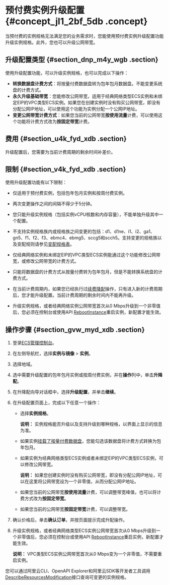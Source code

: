 # 预付费实例升级配置 {#concept_jl1_2bf_5db .concept}

当预付费的实例规格无法满足您的业务需求时，您能使用预付费实例升级配置功能升级实例规格。此外，您也可以升级公网带宽。

## 升级配置类型 {#section_dnp_m4y_wgb .section}

使用升级配置功能，可以升级实例规格，也可以完成以下操作：

-   **转换数据盘计费方式**：将按量付费数据盘转为包年包月数据盘。不能变更系统盘的计费方式。
-   **永久升级基础带宽**：您能修改公网带宽，适用于经典网络类型ECS实例和未绑定EIP的VPC类型ECS实例。如果您在创建实例时没有购买公网带宽，即没有分配公网IP地址，可以使用这个功能为实例分配一个公网IP地址。
-   **变更公网带宽计费方式**：如果您当前的公网带宽**按使用流量**计费，可以使用这个功能将计费方式改为**按固定带宽**计费。

## 费用 {#section_u4k_fyd_xdb .section}

升级配置后，您需要为当前计费周期的剩余时间补差价。

## 限制 {#section_v4k_fyd_xdb .section}

使用升级配置功能有以下限制：

-   仅适用于预付费实例，包括包年包月实例和按周付费实例。

-   两次变更操作之间的间隔不得少于5分钟。

-   您只能升级实例规格（包括实例vCPU核数和内存容量），不能单独升级其中一个配置。

-   不支持实例规格族内或规格族之间变更的包括：d1、d1ne、i1、i2、ga1、gn5、f1、f2、f3、ebmc4、ebmg5、sccg5和scch5。支持变更的规格族以及变配规则请参见[变配规格表](cn.zh-CN/实例/升降配实例/支持变配的实例规格.md#)。

-   仅经典网络实例和未绑定EIP的VPC类型ECS实例能通过这个功能修改公网带宽，或修改公网带宽的计费方式。

-   只能将数据盘的计费方式从按量付费转为包年包月，但是不能转换系统盘的计费方式。

-   在当前计费周期内，如果您已经执行过[续费降配](../cn.zh-CN/产品定价/续费实例/续费降配.md#)操作，只有进入新的计费周期后，您才能升级配置。当前计费周期的剩余时间内不能再升级。

-   升级实例规格，或者经典网络实例公网带宽首次从0 Mbps升级到一个非零值后，您必须在控制台或使用API [RebootInstance](../cn.zh-CN/API参考/实例/RebootInstance.md#)重启实例，新配置才能生效。


## 操作步骤 {#section_gvw_myd_xdb .section}

1.  登录[ECS管理控制台](https://ecs.console.aliyun.com)。
2.  在左侧导航栏，选择**实例与镜像** \> **实例**。
3.  选择地域。
4.  选中需要升级配置的包年包月实例或按周付费实例，并在**操作**列中，单击**升降配**。
5.  在升降配向导对话框中，选择**升级配置**，并单击**继续**。
6.  在升级配置页面上，完成以下任意一个操作：
    -   选择**实例规格**。

        **说明：** 实例规格能否升级以及支持升级到哪种规格，以界面上显示的信息为准。

    -   如果实例[挂载了按量付费数据盘](cn.zh-CN/块存储/云盘/挂载云盘.md#)，您能勾选该数据盘将计费方式转换为包年包月。
    -   如果实例为经典网络类型ECS实例或者未绑定EIP的VPC类型ECS实例，可以修改公网带宽。

        **说明：** 如果您创建实例时没有购买公网带宽，即没有分配公网IP地址，可以在这里将公网带宽设为一个非零值，从而分配公网IP地址。

    -   如果您当前的公网带宽**按使用流量**计费，可以调整带宽峰值，也可以将计费方式改为**按固定带宽**。
    -   如果您当前的公网带宽**按固定带宽**计费，可以调整带宽。
7.  确认价格后，单击**确认订单**，并按页面提示完成升配操作。
8.  升级实例规格，或者经典网络类型ECS实例公网带宽首次从0 Mbps升级到一个非零值后，您必须在控制台或使用API [RebootInstance](../cn.zh-CN/API参考/实例/RebootInstance.md#)重启实例，新配置才能生效。

    **说明：** VPC类型ECS实例公网带宽首次从0 Mbps变为一个非零值，不需要重启实例。


您可以通过阿里云CLI、OpenAPI Explorer和阿里云SDK等开发者工具调用[DescribeResourcesModification](../cn.zh-CN/API参考/地域/DescribeResourcesModification.md#)接口查询可变更的实例规格。

